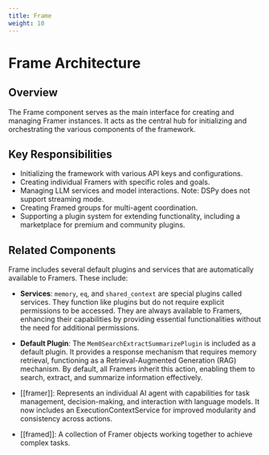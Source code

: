 ```yaml
---
title: Frame
weight: 10
---
```


# Frame Architecture

## Overview

The Frame component serves as the main interface for creating and managing Framer instances. It acts as the central hub for initializing and orchestrating the various components of the framework.

## Key Responsibilities

- Initializing the framework with various API keys and configurations.
- Creating individual Framers with specific roles and goals.
- Managing LLM services and model interactions. Note: DSPy does not support streaming mode.
- Creating Framed groups for multi-agent coordination.
- Supporting a plugin system for extending functionality, including a marketplace for premium and community plugins.

## Related Components

Frame includes several default plugins and services that are automatically available to Framers. These include:

- **Services**: `memory`, `eq`, and `shared_context` are special plugins called services. They function like plugins but do not require explicit permissions to be accessed. They are always available to Framers, enhancing their capabilities by providing essential functionalities without the need for additional permissions.

- **Default Plugin**: The `Mem0SearchExtractSummarizePlugin` is included as a default plugin. It provides a response mechanism that requires memory retrieval, functioning as a Retrieval-Augmented Generation (RAG) mechanism. By default, all Framers inherit this action, enabling them to search, extract, and summarize information effectively.

- [[framer]]: Represents an individual AI agent with capabilities for task management, decision-making, and interaction with language models. It now includes an ExecutionContextService for improved modularity and consistency across actions.
- [[framed]]: A collection of Framer objects working together to achieve complex tasks.
